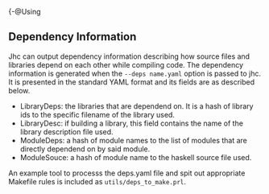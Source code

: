 {-@Using

## Dependency Information

Jhc can output dependency information describing how source files and
libraries depend on each other while compiling code. The dependency
information is generated when the `--deps name.yaml` option is passed to
jhc. It is presented in the standard YAML format and its fields are as
described below.

-   LibraryDeps: the libraries that are dependend on. It is a hash of
    library ids to the specific filename of the library used.
-   LibraryDesc: if building a library, this field contains the name of
    the library description file used.
-   ModuleDeps: a hash of module names to the list of modules that are
    directly dependend on by said module.
-   ModuleSouce: a hash of module name to the haskell source file used.

An example tool to processs the deps.yaml file and spit out appropriate
Makefile rules is included as `utils/deps_to_make.prl`.
